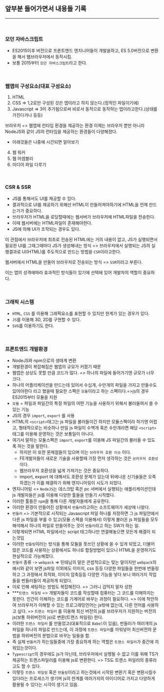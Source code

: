 ## 앞부분 들어가면서 내용들 기록

---

<br />

### 모던 자바스크립트

 - ES2015이후 버전으로 프론트엔드 엔지니어들이 개발을하고, ES 5.0버전으로 변환을 해서 웹브라우저에서 동작시킴.
- 보통 2015부터 `모던 자바스크립트`라고 한다.

<br />

### 웹앱의 구성요소(대표 구성요소)

1. HTML
2. CSS
=> 1,2로만 구성된 것은 앱이라고 하지 않는다.(정적인 파일이기에)
3. Javascript 
=> 3이 추가됨으로써 비로서 동적으로 동작하는 앱이라고한다.(상태를 가진다거나 등등)

브라우저 => 웹앱에 런타임 환경을 제공하는 환경
이제는 브라우저 뿐만 아니라 NodeJS와 같이 JS의 런타임을 제공하는 환경들이 다양해졌다.


- 아래것들은 나중에 시간되면 알아보기
4. 웹 워커
5. 웹 어셈블리
6. 미디어 파일 다루기

<br />

### CSR & SSR

- JS를 통해서도 UI를 제공할 수 있다.
- 결과적으로 UI를 제공하기 위해선 HTML이 만들어져야하기에 HTML을 언제 만드는가가 중요하다.
- 브라우저가 HTML을 로딩할때에는 웹서버가 브라우저에 HTML파일을 전송한다.
- 이때 웹서버에는 HTML파일이 존재해야한다. 
- JS에 의해 UI가 조작되는 경우도 있다.

이 관점에서 브라우저에 최초로 전송된 HTML에는 거의 내용이 없고, JS가 실행되면서 필요한 UI를 그때그때마다 JS가 생성해내는 방식 => 브라우저에서 실행되는 JS의 실행결과로 UI(HTML)를 주도적으로 만드는 방법을 `CSR`이라고한다.

웹서버에서 HTML을 만들어 브라우저로 전송되는 방식 => `SSR`이라고 부른다.

이는 앱의 성격에따라 효과적인 방식들이 있기에 선택에 있어 개발자의 역할이 중요하다.

<br />

### 그래픽 시스템

- `HTML`, `CSS` 를 이용해 그래픽요소를 표현할 수 있지만 한계가 있는 경우가 있다.
- `JS`를 이용해 3D, 2D를 구현할 수 있다.
- `SVG`를 이용하기도 한다.

<br />

### 프론트엔드 개발환경
- NodeJS와 npm으로의 생태계 변환
- 개발환경이 복잡해짐은 웹앱의 규모가 커졌기 때문
- 웹앱은 상상도 못할 만큼 코드가 많다. => 하나의 파일에 들어가기엔 규모가 너무 크다.
- 하나의 어플리케이션을 만드는데 있어서 수십개, 수만개의 파일을 가지고 만들수도 있어야한다 라고 했을때 필요한 스펙은 `모듈`이라고 하는 스펙이다.=>js의 경우 ES2015부터 모듈을 지원
- `모듈` = 파일과 파일간의 특정 파일의 어떤 기능을 사용하기 위해서 불러들여서 쓸 수 있는 기능
- JS의 경우 `import`, `export` 를 사용
- HTML의 `<script>`태그는 js 파일을 불러들이긴 하지만 모듈스펙이라 하기엔 어렵고, 형태적으로는 비슷하나 만일 js 파일이 수백개 혹은 수만개라면 해당 `<script>` 태그를 이용해 운영하는 것은 보통일이 아니다.
- 여기서 말하는 모듈스펙은 `import`, `export`를 이용해 JS 파일간의 불러올 수 있도록 하는 것을 말한다.
  - 하지만 이 또한 문제점들이 있으며 이는 `브라우저 호환 이슈` 이다.
  - FE개발자들이 새로운 기술을 사용할때 가장 먼저 생각하는 것은 `브라우저 호환성`이다.
  - 웹브라우저 호환성을 넓게 가져가는 것은 중요하다.
  - import, export 에 대해서도 호환성 문제가 있는데 뒤에나온 신기술들은 오죽하겠는가 이를 해결하기 위해 엔지니어링이 시도가 되었다.
- 엔지니어링 => `NodeJS`는 데스크탑 혹은 pc 서버에서 실행되는 애플리케이션인데 js 개발자들은 js를 이용해 다양한 툴들을 만들기 시작했다.
- 이러한 툴들은 `npm`을 통해 다른 개발자들에게 공유한다.
- 이러한 환경이 만들어진 상황에서 `번들러`라고하는 소프트웨어가 세상에 나왔다.
- `번들러` => 기본적으로 시작되는 Javascript 파일 하나를 지정하면 그 js 파일안에서 다른 js 파일을 부를 수 있고(모듈 스펙을 이용해서) 이렇게 불러온 js 파일들을 모두 해석해서 하나의 파일로 만들어주는 것이 `번들러`라고 하는 SW가 하는 일.
- 이렇게되면 HTML 파일에서는 script 태그하나만 연결해놓으면 모든게 해결이 되는것임
- 이러한 `번들링`이라는 방식을 통해 모듈을 못쓰던 상황에 쓸 수 있게 되었고, 더불어 많은 코드를 사용하는 상황에서도 하나로 합칠방법이 있으니 HTML을 운영하기도 현실적으로 가능해졌다.
- `번들러` 종류 -> `webpack` => 민태님의 말은 콘셉적으로는 맞는 말이지만 `webpack`의 예시와 같이 보면 js파일 이외에도 이미지, css 등등 다양한 파일들을 한번에 번들링하고 그 과정에서 최적화, 이미지 압축등등 다양한 기능을 넣다 보니 여러가지 작업들을 번들러들이 제공하게 되었다.
- 이로 인해 세팅하는 방법도 복잡해진다. => 그러니 겁먹지 말자 성한
- ***`트랜스 파일링` => 개발자들이 코드를 작성할때 컴퓨터는 그 코드를 이해하지는 못한다. 인간이 이해하는 코드를 기계어로 바꾸는 과정이 필요하다. => 이에 착안하여 브라우저가 이해할 수 있는 프로그래밍언어는 js밖에 없는데, 다른 언어를 사용하고 싶다. => `트랜스 파일러` 를 이용해 최신 버전의 js를 브라우저가 지원하는 버전의 js(보통 하위버전의 js)로  변환(트랜스 파일링) 한다.
- 이러한 `트랜스 파일러` 를 만들었고(대표적으로 `Babel`이 있음), 번들러가 여러개의 js 파일을 하나의 파일로 만드는데, 이 과정에 `트랜스 파일러`를 끼워넣어 최신버전의 문법을 하위버전의 문법으로 바꾸는 일들을 함.
- 즉 실제 `번들러`가 하는일들중에 가장 중요하게 하는 역할은 `트랜스 파일러`가 중간에 끼워있는것이다.
- `Typescript`의 경우에도 js가 아닌데, 브라우저에서 실행될 수 없고 이를 위해 TS가 제공하는 트랜스파일러를 이용해 js로 변환한다. => TS도 트랜스 파일러의 종류라고도 할 수 있다.
- 이렇듯 `트랜스 파일링` 혹은 `번들링`이라고 하는것에서 시작된 변환기 혹은 변환시킬수 있다라는 프로세스가 생기며 js의 한계를 여러가지의 아이디어로 가지고 다양하게 활용될 수 있다는 시각이 생기고 있음.